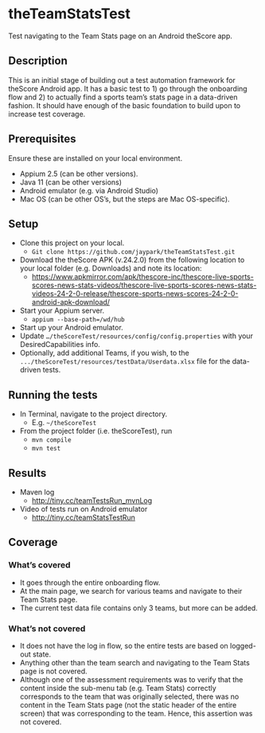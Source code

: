 # theTeamStatsTest
Test navigating to the Team Stats page on an Android theScore app.

## Description
This is an initial stage of building out a test automation framework for theScore Android app. It has a basic test to 1) go through the onboarding flow and 2) to actually find a sports team’s stats page in a data-driven fashion.  It should have enough of the basic foundation to build upon to increase test coverage.

## Prerequisites
Ensure these are installed on your local environment.
* Appium 2.5 (can be other versions).
* Java 11 (can be other versions)
* Android emulator (e.g. via Android Studio)
* Mac OS (can be other OS’s, but the steps are Mac OS-specific).

## Setup
* Clone this project on your local.
   * `Git clone https://github.com/jaypark/theTeamStatsTest.git`
* Download the theScore APK (v.24.2.0) from the following location to your local folder (e.g. Downloads) and note its location:
   * https://www.apkmirror.com/apk/thescore-inc/thescore-live-sports-scores-news-stats-videos/thescore-live-sports-scores-news-stats-videos-24-2-0-release/thescore-sports-news-scores-24-2-0-android-apk-download/
* Start your Appium server.
   * `appium --base-path=/wd/hub`
* Start up your Android emulator.
* Update `…/theScoreTest/resources/config/config.properties` with your DesiredCapabilities info.
* Optionally, add additional Teams, if you wish, to the `.../theScoreTest/resources/testData/Userdata.xlsx` file for the data-driven tests.

## Running the tests
* In Terminal, navigate to the project directory.
   * E.g. `~/theScoreTest`
* From the project folder (i.e. theScoreTest), run
   * `mvn compile`
   * `mvn test`

## Results
* Maven log
   * http://tiny.cc/teamTestsRun_mvnLog
* Video of tests run on Android emulator
   * http://tiny.cc/teamStatsTestRun

## Coverage
### What’s covered
* It goes through the entire onboarding flow.
* At the main page, we search for various teams and navigate to their Team Stats page.
* The current test data file contains only 3 teams, but more can be added.

### What’s not covered
* It does not have the log in flow, so the entire tests are based on logged-out state.
* Anything other than the team search and navigating to the Team Stats page is not covered.
* Although one of the assessment requirements was to verify that the content inside the sub-menu tab (e.g. Team Stats) correctly corresponds to the team that was originally selected, there was no content in the Team Stats page (not the static header of the entire screen) that was corresponding to the team. Hence, this assertion was not covered.

